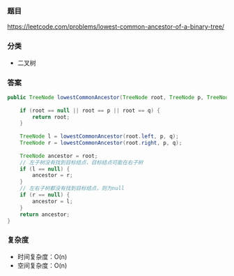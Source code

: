 ### 题目
https://leetcode.com/problems/lowest-common-ancestor-of-a-binary-tree/

### 分类
* 二叉树

### 答案
```java
public TreeNode lowestCommonAncestor(TreeNode root, TreeNode p, TreeNode q) {
    
    if (root == null || root == p || root == q) {
        return root;
    }
    
    TreeNode l = lowestCommonAncestor(root.left, p, q);
    TreeNode r = lowestCommonAncestor(root.right, p, q);
    
    TreeNode ancestor = root;
    // 左子树没有找到目标结点，目标结点可能在右子树
    if (l == null) {
        ancestor = r;
    }
    // 左右子树都没有找到目标结点，则为null
    if (r == null) {
        ancestor = l;
    }
    return ancestor;
}
```

### 复杂度
* 时间复杂度：O(n)
* 空间复杂度：O(n)
